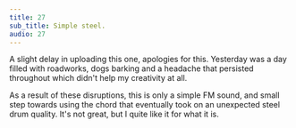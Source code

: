 ```yaml
---
title: 27
sub_title: Simple steel.
audio: 27
---
```


A slight delay in uploading this one, apologies for this. Yesterday was a day filled with roadworks, dogs barking and a headache that persisted throughout which didn't help my creativity at all.

As a result of these disruptions, this is only a simple FM sound, and small step towards using the chord that eventually took on an unexpected steel drum quality. It's not great, but I quite like it for what it is.